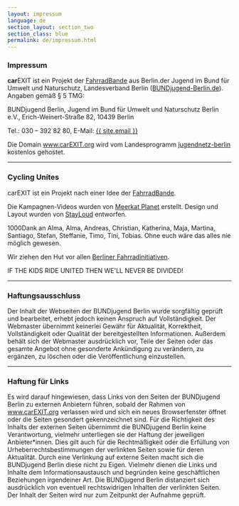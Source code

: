 ```yaml
---
layout: impressum
language: de
section_layout: section_two
section_class: blue
permalink: de/impressum.html
---
```



### Impressum
**car**EXIT ist ein Projekt der [FahrradBande](http://mitradgelegenheit.org/) aus Berlin.der Jugend im Bund für Umwelt und Naturschutz, Landesverband Berlin ([BUNDjugend-Berlin.de](https://www.bundjugend-berlin.de/)). Angaben gemäß § 5 TMG:

BUNDjugend Berlin, Jugend im Bund für Umwelt und Naturschutz Berlin e.V., Erich-Weinert-Straße 82, 10439 Berlin

Tel.: 030 – 392 82 80, E-Mail: <a href="mailto:{{ site.email }}">{{ site.email }}</a>

Die Domain www.carEXIT.org wird vom Landesprogramm [jugendnetz-berlin](http://www.jugendnetz-berlin.de/) kostenlos gehostet.

***

### Cycling Unites
carEXIT ist ein Projekt nach einer Idee der [FahrradBande](http://mitradgelegenheit.org/).

Die Kampagnen-Videos wurden von [Meerkat Planet](http://www.meerkatplanet.com/) erstellt. Design und Layout wurden von [StayLoud](http://www.stayloud.net/) entworfen.

1000Dank an Alma, Alma, Andreas, Christian, Katherina, Maja, Martina, Santiago, Stefan, Steffanie, Timo, Tini, Tobias. Ohne euch wäre das alles nie möglich gewesen.

Wir ziehen den Hut vor allen [Berliner Fahrradinitiativen](http://www.fahrrad-initiativen.de/).

IF THE KIDS RIDE UNITED THEN WE'LL NEVER BE DIVIDED!

***

### Haftungsausschluss
Der Inhalt der Webseiten der BUNDjugend Berlin wurde sorgfältig geprüft und bearbeitet, erhebt jedoch keinen Anspruch auf Vollständigkeit. Der Webmaster übernimmt keinerlei Gewähr für Aktualität, Korrektheit, Vollständigkeit oder Qualität der bereitgestellten Informationen. Außerdem behält sich der Webmaster ausdrücklich vor, Teile der Seiten oder das gesamte Angebot ohne gesonderte Ankündigung zu verändern, zu ergänzen, zu löschen oder die Veröffentlichung einzustellen.

***

### Haftung für Links
Es wird darauf hingewiesen, dass Links von den Seiten der BUNDjugend Berlin zu externen Anbietern führen, sobald der Rahmen von www.carEXIT.org verlassen wird und sich ein neues Browserfenster öffnet oder die Seiten gesondert gekennzeichnet sind. Für die Richtigkeit des Inhalts der externen Seiten übernimmt die BUNDjugend Berlin keine Verantwortung, vielmehr unterliegen sie der Haftung der jeweiligen Anbieter*innen. Dies gilt auch für die Rechtmäßigkeit oder die Erfüllung von Urheberrechtsbestimmungen der verlinkten Seiten sowie für deren Aktualität. Durch eine Verlinkung auf externe Seiten macht sich die BUNDjugend Berlin diese nicht zu Eigen. Vielmehr dienen die Links und Inhalte dem Informationsaustausch und begründen keine geschäftlichen Beziehungen irgendeiner Art. Die BUNDjugend Berlin distanziert sich ausdrücklich von eventuell rechtswidrigen Inhalten der verlinkten Seiten. Der Inhalt der Seiten wird nur zum Zeitpunkt der Aufnahme geprüft.
